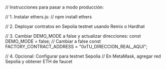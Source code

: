 // Instrucciones para pasar a modo producción:

// 1. Instalar ethers.js:
// npm install ethers

// 2. Deployar contratos en Sepolia testnet usando Remix o Hardhat

// 3. Cambiar DEMO_MODE a false y actualizar direcciones:
const DEMO_MODE = false; // Cambiar a false
const FACTORY_CONTRACT_ADDRESS = "0xTU_DIRECCION_REAL_AQUI";

// 4. Opcional: Configurar para testnet Sepolia
// En MetaMask, agregar red Sepolia y obtener ETH de faucet